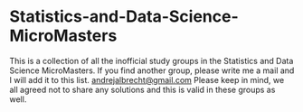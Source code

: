 # Statistics-and-Data-Science-MicroMasters
This is a collection of all the inofficial study groups in the Statistics and Data Science MicroMasters. If you find another group, please write me a mail and I will add it to this list.  andrejalbrecht@gmail.com  Please keep in mind, we all agreed not to share any solutions and this is valid in these groups as well.
